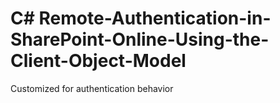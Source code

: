 # C# Remote-Authentication-in-SharePoint-Online-Using-the-Client-Object-Model
Customized for authentication behavior
